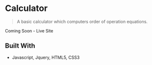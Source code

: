 # Calculator
>A basic calculator which computers order of operation equations.

Coming Soon - Live Site

## Built With
* Javascript, Jquery, HTML5, CSS3